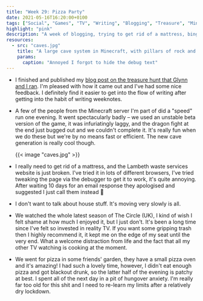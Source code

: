 ```yaml
---
title: "Week 29: Pizza Party"
date: 2021-05-16T16:20:00+0100
tags: ["Social", "Games", "TV", "Writing", "Blogging", "Treasure", "Minecraft", "The Circle", "Mistakes"]
highlight: "pink"
description: "A week of blogging, trying to get rid of a mattress, binging all of The Circle, and a slightly over-the-top pizza party."
resources:
  - src: "caves.jpg"
    title: "A large cave system in Minecraft, with pillars of rock and water and lava falls cascading from the ceiling."
    params:
      caption: "Annoyed I forgot to hide the debug text"
---
```


  * I finished and published my [blog post on the treasure hunt that Glynn and I ran](/posts/organising-a-virtual-treasure-hunt/). I'm pleased with how it came out and I've had some nice feedback. I definitely find it easier to get into the flow of writing after getting into the habit of writing weeknotes.
  
  * A few of the people from the Minecraft server I'm part of did a "speed" run one evening. It went spectacularly badly – we used an unstable beta version of the game, it was infuriatingly laggy, and the dragon fight at the end just bugged out and we couldn't complete it. It's really fun when we do these but we're by no means fast or efficient. The new cave generation is really cool though.

    {{< image "caves.jpg" >}}

  * I really need to get rid of a mattress, and the Lambeth waste services website is just broken. I've tried it in lots of different browsers, I've tried tweaking the page via the debugger to get it to work, it's quite annoying. After waiting 10 days for an email response they apologised and suggested I just call them instead :facepalm:

  * I don't want to talk about house stuff. It's moving very slowly is all.

  * We watched the whole latest season of The Circle (UK), I kind of wish I felt shame at how much I enjoyed it, but I just don't. It's been a long time since I've felt so invested in reality TV. If you want some gripping trash then I highly recommend it, it kept me on the edge of my seat until the very end. What a welcome distraction from life and the fact that all my other TV watching is cooking at the moment.

  * We went for pizza in some friends' garden, they have a small pizza oven and it's amazing! I had such a lovely time, however, I didn't eat enough pizza and got blackout drunk, so the latter half of the evening is patchy at best. I spent all of the next day in a pit of hungover anxiety. I'm really far too old for this shit and I need to re-learn my limits after a relatively dry lockdown.
